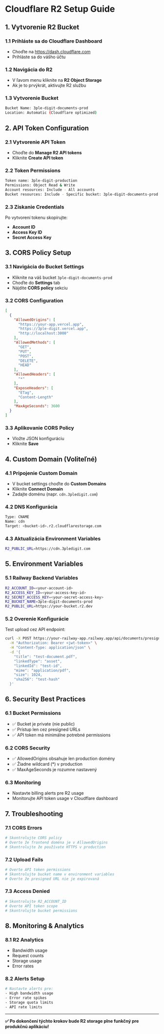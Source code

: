 # Cloudflare R2 Setup Guide

## 1. Vytvorenie R2 Bucket

### 1.1 Prihláste sa do Cloudflare Dashboard
- Choďte na https://dash.cloudflare.com
- Prihláste sa do vášho účtu

### 1.2 Navigácia do R2
- V ľavom menu kliknite na **R2 Object Storage**
- Ak je to prvýkrát, aktivujte R2 službu

### 1.3 Vytvorenie Bucket
```bash
Bucket Name: 3ple-digit-documents-prod
Location: Automatic (Cloudflare optimized)
```

## 2. API Token Configuration

### 2.1 Vytvorenie API Token
- Choďte do **Manage R2 API tokens**
- Kliknite **Create API token**

### 2.2 Token Permissions
```bash
Token name: 3ple-digit-production
Permissions: Object Read & Write
Account resources: Include - All accounts
Bucket resources: Include - Specific bucket: 3ple-digit-documents-prod
```

### 2.3 Získanie Credentials
Po vytvorení tokenu skopírujte:
- **Account ID**
- **Access Key ID**
- **Secret Access Key**

## 3. CORS Policy Setup

### 3.1 Navigácia do Bucket Settings
- Kliknite na váš bucket `3ple-digit-documents-prod`
- Choďte do **Settings** tab
- Nájdite **CORS policy** sekciu

### 3.2 CORS Configuration
```json
[
  {
    "AllowedOrigins": [
      "https://your-app.vercel.app",
      "https://3ple-digit.vercel.app",
      "http://localhost:3000"
    ],
    "AllowedMethods": [
      "GET",
      "PUT", 
      "POST",
      "DELETE",
      "HEAD"
    ],
    "AllowedHeaders": [
      "*"
    ],
    "ExposeHeaders": [
      "ETag",
      "Content-Length"
    ],
    "MaxAgeSeconds": 3600
  }
]
```

### 3.3 Aplikovanie CORS Policy
- Vložte JSON konfiguráciu
- Kliknite **Save**

## 4. Custom Domain (Voliteľné)

### 4.1 Pripojenie Custom Domain
- V bucket settings choďte do **Custom Domains**
- Kliknite **Connect Domain**
- Zadajte doménu (napr. `cdn.3pledigit.com`)

### 4.2 DNS Konfigurácia
```bash
Type: CNAME
Name: cdn
Target: <bucket-id>.r2.cloudflarestorage.com
```

### 4.3 Aktualizácia Environment Variables
```bash
R2_PUBLIC_URL=https://cdn.3pledigit.com
```

## 5. Environment Variables

### 5.1 Railway Backend Variables
```bash
R2_ACCOUNT_ID=<your-account-id>
R2_ACCESS_KEY_ID=<your-access-key-id>
R2_SECRET_ACCESS_KEY=<your-secret-access-key>
R2_BUCKET_NAME=3ple-digit-documents-prod
R2_PUBLIC_URL=https://your-bucket.r2.dev
```

### 5.2 Overenie Konfigurácie
Test upload cez API endpoint:
```bash
curl -X POST https://your-railway-app.railway.app/api/documents/presign \
  -H "Authorization: Bearer <jwt-token>" \
  -H "Content-Type: application/json" \
  -d '{
    "title": "test-document.pdf",
    "linkedType": "asset",
    "linkedId": "test-id",
    "mime": "application/pdf",
    "size": 1024,
    "sha256": "test-hash"
  }'
```

## 6. Security Best Practices

### 6.1 Bucket Permissions
- ✅ Bucket je private (nie public)
- ✅ Prístup len cez presigned URLs
- ✅ API token má minimálne potrebné permissions

### 6.2 CORS Security
- ✅ AllowedOrigins obsahuje len production domény
- ✅ Žiadne wildcard (*) v production
- ✅ MaxAgeSeconds je rozumne nastavený

### 6.3 Monitoring
- Nastavte billing alerts pre R2 usage
- Monitorujte API token usage v Cloudflare dashboard

## 7. Troubleshooting

### 7.1 CORS Errors
```bash
# Skontrolujte CORS policy
# Overte že frontend doména je v AllowedOrigins
# Skontrolujte že používate HTTPS v production
```

### 7.2 Upload Fails
```bash
# Overte API token permissions
# Skontrolujte bucket name v environment variables
# Overte že presigned URL nie je expirovaná
```

### 7.3 Access Denied
```bash
# Skontrolujte R2_ACCOUNT_ID
# Overte API token scope
# Skontrolujte bucket permissions
```

## 8. Monitoring & Analytics

### 8.1 R2 Analytics
- Bandwidth usage
- Request counts
- Storage usage
- Error rates

### 8.2 Alerts Setup
```bash
# Nastavte alerts pre:
- High bandwidth usage
- Error rate spikes  
- Storage quota limits
- API rate limits
```

---

**✅ Po dokončení týchto krokov bude R2 storage plne funkčný pre produkčnú aplikáciu!**
